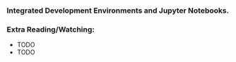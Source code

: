 ### Integrated Development Environments and Jupyter Notebooks. 















### Extra Reading/Watching:

- TODO
- TODO